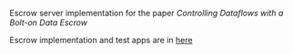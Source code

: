 Escrow server implementation for the paper *Controlling Dataflows with a Bolt-on Data Escrow*

Escrow implementation and test apps are in [here](https://github.com/youny626/EscrowApp)
